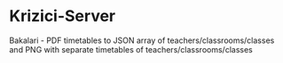 # Krizici-Server
Bakalari - PDF timetables to JSON array of teachers/classrooms/classes and PNG with separate timetables of teachers/classrooms/classes
